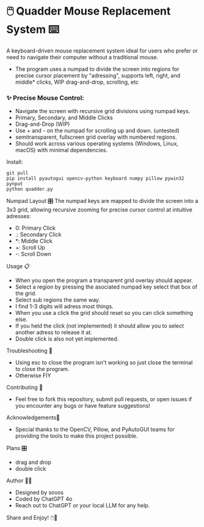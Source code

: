 # 🖱️ Quadder Mouse Replacement System ⌨️ 
A keyboard-driven mouse replacement system ideal for users who prefer or need to navigate their computer without a traditional mouse.
  - The program uses a numpad to divide the screen into regions for precise cursor placement by "adressing", supports left, right, and middle* clicks, WIP drag-and-drop, scrolling, etc

### ✨ Precise Mouse Control:
- Navigate the screen with recursive grid divisions using numpad keys.
- Primary, Secondary, and Middle Clicks
- Drag-and-Drop (WIP)
- Use + and - on the numpad for scrolling up and down. (untested)
- semitransparent, fullscreen grid overlay with numbered regions.
- Should work across various operating systems (Windows, Linux, macOS) with minimal dependencies.

Install:

	git pull 
	pip install pyautogui opencv-python keyboard numpy pillow pywin32 pynput 
	python quadder.py

Numpad Layout 🎛 The numpad keys are mapped to divide the screen into a 3x3 grid, allowing recursive zooming for precise cursor control at intuitive adresses:
-	0: Primary Click 
-	.: Secondary Click
-	*: Middle Click
-	+: Scroll Up
-	-: Scroll Down

Usage 📋 
-	When you open the program a transparent grid overlay should appear.
-	Select a region by pressing the asociated numpad key select that box of the grid.
-	Select sub regions the same way.
-	I find 1-3 digits will adress most things. 
-	When you use a click the grid should reset so you can click something else.
-	If you held the click (not implemented) it should allow you to select another adress to release it at.
-	Double click is also not yet implemented.

Troubleshooting 🐛 
-	Using esc to close the program isn't working so just close the terminal to close the program.
-	Otherwise FIY

Contributing 🤝
-	Feel free to fork this repository, submit pull requests, or open issues if you encounter any bugs or have feature suggestions!

Acknowledgements🙌 
-	Special thanks to the OpenCV, Pillow, and PyAutoGUI teams for providing the tools to make this project possible.

Plans 🎛
-	drag and drop 
-	double click

Author 👨‍💻 
-	Designed by sovos 
-	Coded by ChatGPT 4o 
-	Reach out to ChatGPT or your local LLM for any help.

Share and Enjoy! 🖱️🚀
